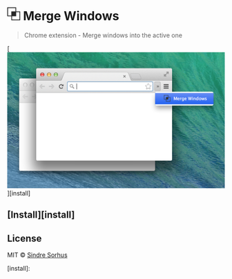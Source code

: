 # <img src="icon.png" width="30"> Merge Windows

> Chrome extension - Merge windows into the active one

[![](screenshot.png)][install]


## [Install][install]


## License

MIT © [Sindre Sorhus](http://sindresorhus.com)


[install]: 
